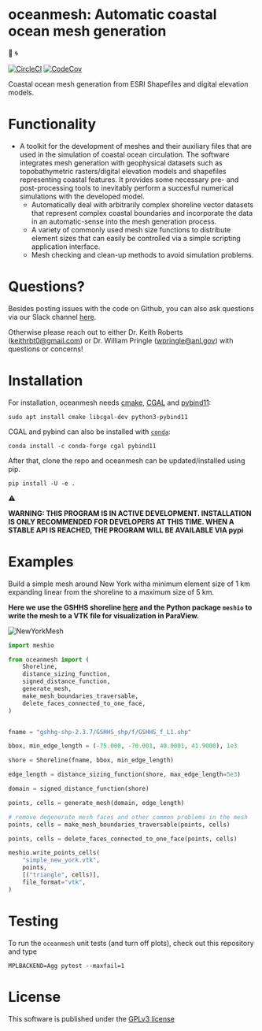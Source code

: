 oceanmesh: Automatic coastal ocean mesh generation
=====================================================
:ocean: :cyclone:

[![CircleCI](https://circleci.com/gh/circleci/circleci-docs.svg?style=svg)](https://circleci.com/gh/CHLNDDEV/oceanmesh)
[![CodeCov](https://codecov.io/gh/CHLNDDEV/oceanmesh/branch/master/graph/badge.svg)](https://codecov.io/gh/CHLNDDEV/oceanmesh)



Coastal ocean mesh generation from ESRI Shapefiles and digital elevation models.


Functionality
=============


* A toolkit for the development of meshes and their auxiliary files that are used in the simulation of coastal ocean circulation. The software integrates mesh generation with geophysical datasets such as topobathymetric rasters/digital elevation models and shapefiles representing coastal features. It provides some necessary pre- and post-processing tools to inevitably perform a succesful numerical simulations with the developed model.
    * Automatically deal with arbitrarily complex shoreline vector datasets that represent complex coastal boundaries and incorporate the data in an automatic-sense into the mesh generation process.
    * A variety of commonly used mesh size functions to distribute element sizes that can easily be controlled via a simple scripting application interface.
    * Mesh checking and clean-up methods to avoid simulation problems.

Questions?
============

Besides posting issues with the code on Github, you can also ask questions via our Slack channel [here](https://join.slack.com/t/oceanmesh2d/shared_invite/zt-su1q3lh3-C_j6AIOQPrewqZnanhzN7g).

Otherwise please reach out to either Dr. Keith Roberts (keithrbt0@gmail.com) or Dr. William Pringle (wpringle@anl.gov) with questions or concerns!

Installation
============

For installation, oceanmesh needs [cmake](https://cmake.org/), [CGAL](https://www.cgal.org/) and
[pybind11](https://github.com/pybind/pybind11):

    sudo apt install cmake libcgal-dev python3-pybind11

CGAL and pybind can also be installed with [`conda`](https://www.anaconda.com/products/individual):

    conda install -c conda-forge cgal pybind11 

After that, clone the repo and oceanmesh can be updated/installed using pip.

    pip install -U -e .

:warning:

**WARNING: THIS PROGRAM IS IN ACTIVE DEVELOPMENT. INSTALLATION IS ONLY RECOMMENDED FOR DEVELOPERS AT THIS TIME. WHEN A STABLE API IS REACHED, THE PROGRAM WILL BE AVAILABLE VIA pypi**

Examples
==========

Build a simple mesh around New York witha minimum element size of 1 km expanding linear from the shoreline to a maximum size of 5 km.


**Here we use the GSHHS shoreline [here](http://www.soest.hawaii.edu/pwessel/gshhg/gshhg-shp-2.3.7.zip) and the Python package `meshio` to write the mesh to a VTK file for visualization in ParaView.**

![NewYorkMesh](https://user-images.githubusercontent.com/18619644/102819581-7587b600-43b2-11eb-9410-fbf3cadf95b9.png)


```python
import meshio

from oceanmesh import (
    Shoreline,
    distance_sizing_function,
    signed_distance_function,
    generate_mesh,
    make_mesh_boundaries_traversable,
    delete_faces_connected_to_one_face,
)


fname = "gshhg-shp-2.3.7/GSHHS_shp/f/GSHHS_f_L1.shp"

bbox, min_edge_length = (-75.000, -70.001, 40.0001, 41.9000), 1e3

shore = Shoreline(fname, bbox, min_edge_length)

edge_length = distance_sizing_function(shore, max_edge_length=5e3)

domain = signed_distance_function(shore)

points, cells = generate_mesh(domain, edge_length)

# remove degenerate mesh faces and other common problems in the mesh
points, cells = make_mesh_boundaries_traversable(points, cells)

points, cells = delete_faces_connected_to_one_face(points, cells)

meshio.write_points_cells(
    "simple_new_york.vtk",
    points,
    [("triangle", cells)],
    file_format="vtk",
)
```

Testing
============

To run the `oceanmesh` unit tests (and turn off plots), check out this repository and type
```
MPLBACKEND=Agg pytest --maxfail=1
```


License
=======

This software is published under the [GPLv3 license](https://www.gnu.org/licenses/gpl-3.0.en.html)
